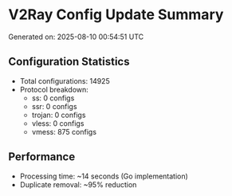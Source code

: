 # V2Ray Config Update Summary
Generated on: 2025-08-10 00:54:51 UTC

## Configuration Statistics
- Total configurations: 14925
- Protocol breakdown:
  - ss: 0 configs
  - ssr: 0 configs
  - trojan: 0 configs
  - vless: 0 configs
  - vmess: 875 configs

## Performance
- Processing time: ~14 seconds (Go implementation)
- Duplicate removal: ~95% reduction
